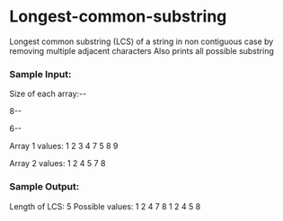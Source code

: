# Longest-common-substring
Longest common substring (LCS) of a string in non contiguous case by removing multiple adjacent characters
Also prints all possible substring


### Sample Input:
Size of each array:--

8--

6--

Array 1 values: 
1 2 3 4 7 5 8 9

Array 2 values: 
1 2 4 5 7 8

### Sample Output:
Length of LCS: 5
Possible values: 
1 2 4 7 8 
1 2 4 5 8 
